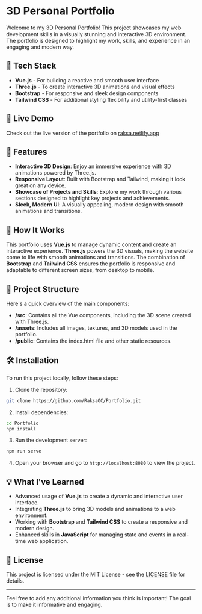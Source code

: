 # 3D Personal Portfolio

Welcome to my 3D Personal Portfolio! This project showcases my web development skills in a visually stunning and interactive 3D environment. The portfolio is designed to highlight my work, skills, and experience in an engaging and modern way.

## 🔧 Tech Stack

- **Vue.js** - For building a reactive and smooth user interface
- **Three.js** - To create interactive 3D animations and visual effects
- **Bootstrap** - For responsive and sleek design components
- **Tailwind CSS** - For additional styling flexibility and utility-first classes

## 📱 Live Demo

Check out the live version of the portfolio on [raksa.netlify.app](https://raksa.netlify.app)

## 🎨 Features

- **Interactive 3D Design**: Enjoy an immersive experience with 3D animations powered by Three.js.
- **Responsive Layout**: Built with Bootstrap and Tailwind, making it look great on any device.
- **Showcase of Projects and Skills**: Explore my work through various sections designed to highlight key projects and achievements.
- **Sleek, Modern UI**: A visually appealing, modern design with smooth animations and transitions.

## 🚀 How It Works

This portfolio uses **Vue.js** to manage dynamic content and create an interactive experience. **Three.js** powers the 3D visuals, making the website come to life with smooth animations and transitions. The combination of **Bootstrap** and **Tailwind CSS** ensures the portfolio is responsive and adaptable to different screen sizes, from desktop to mobile.

## 📂 Project Structure

Here's a quick overview of the main components:

- **/src**: Contains all the Vue components, including the 3D scene created with Three.js.
- **/assets**: Includes all images, textures, and 3D models used in the portfolio.
- **/public**: Contains the index.html file and other static resources.

## 🛠 Installation

To run this project locally, follow these steps:

1. Clone the repository:

```bash
git clone https://github.com/RaksaOC/Portfolio.git
```

2. Install dependencies:

```bash
cd Portfolio
npm install
```

3. Run the development server:

```bash
npm run serve
```

4. Open your browser and go to `http://localhost:8080` to view the project.

## 💡 What I've Learned

- Advanced usage of **Vue.js** to create a dynamic and interactive user interface.
- Integrating **Three.js** to bring 3D models and animations to a web environment.
- Working with **Bootstrap** and **Tailwind CSS** to create a responsive and modern design.
- Enhanced skills in **JavaScript** for managing state and events in a real-time web application.

## 📑 License

This project is licensed under the MIT License - see the [LICENSE](LICENSE) file for details.

---

Feel free to add any additional information you think is important! The goal is to make it informative and engaging.